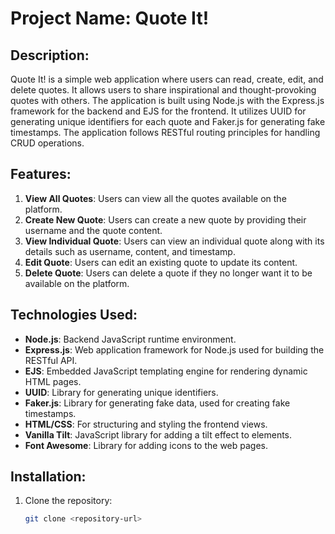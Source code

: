 # Project Name: Quote It!

## Description:
Quote It! is a simple web application where users can read, create, edit, and delete quotes. It allows users to share inspirational and thought-provoking quotes with others. The application is built using Node.js with the Express.js framework for the backend and EJS for the frontend. It utilizes UUID for generating unique identifiers for each quote and Faker.js for generating fake timestamps. The application follows RESTful routing principles for handling CRUD operations.

## Features:
1. **View All Quotes**: Users can view all the quotes available on the platform.
2. **Create New Quote**: Users can create a new quote by providing their username and the quote content.
3. **View Individual Quote**: Users can view an individual quote along with its details such as username, content, and timestamp.
4. **Edit Quote**: Users can edit an existing quote to update its content.
5. **Delete Quote**: Users can delete a quote if they no longer want it to be available on the platform.

## Technologies Used:
- **Node.js**: Backend JavaScript runtime environment.
- **Express.js**: Web application framework for Node.js used for building the RESTful API.
- **EJS**: Embedded JavaScript templating engine for rendering dynamic HTML pages.
- **UUID**: Library for generating unique identifiers.
- **Faker.js**: Library for generating fake data, used for creating fake timestamps.
- **HTML/CSS**: For structuring and styling the frontend views.
- **Vanilla Tilt**: JavaScript library for adding a tilt effect to elements.
- **Font Awesome**: Library for adding icons to the web pages.

## Installation:
1. Clone the repository:
   ```bash
   git clone <repository-url>
   ```
